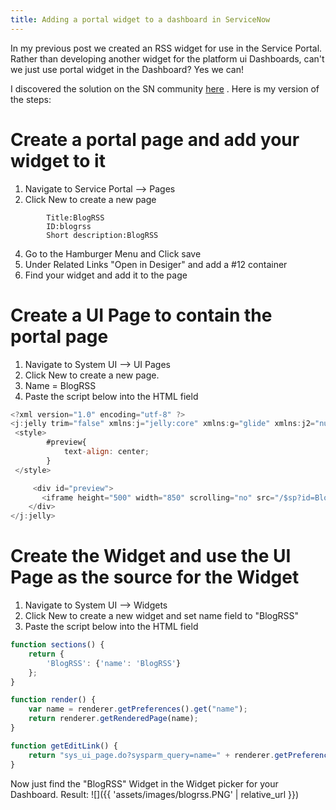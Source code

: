 ```yaml
---
title: Adding a portal widget to a dashboard in ServiceNow
---
```


In my previous post we created an RSS widget for use in the Service Portal. Rather than developing another widget for the platform ui Dashboards, can't we just use portal widget in the Dashboard? Yes we can!

I discovered the solution on the SN community [here](https://community.servicenow.com/community?id=community_article&sys_id=c48db33ddb356700107d5583ca9619a5) . Here is my version of the steps:
# Create a portal page and add your widget to it
1. Navigate to Service Portal --> Pages
2. Click New to create a new page  
```
		Title:BlogRSS 
		ID:blogrss
		Short description:BlogRSS  
```  

4. Go to the Hamburger Menu and Click save
5. Under Related Links "Open in Desiger" and add a #12 container
6. Find your widget and add it to the page

# Create a UI Page to contain the portal page
1. Navigate to System UI --> UI Pages
2. Click New to create a new page. 
3. Name =  BlogRSS
4. Paste the script below into the HTML field

```javascript
<?xml version="1.0" encoding="utf-8" ?>
<j:jelly trim="false" xmlns:j="jelly:core" xmlns:g="glide" xmlns:j2="null" xmlns:g2="null">
 <style>
        #preview{
            text-align: center;
        }
 </style>

     <div id="preview">     
       <iframe height="500" width="850" scrolling="no" src="/$sp?id=BlogRSS" />
    </div>
</j:jelly>
```
# Create the Widget and use the UI Page as the source for the Widget
1. Navigate to System UI --> Widgets
2. Click New to create a new widget and set name field to "BlogRSS"
4. Paste the script below into the HTML field

```javascript
function sections() {
    return {
		'BlogRSS': {'name': 'BlogRSS'}	
    };
}

function render() {
    var name = renderer.getPreferences().get("name");
    return renderer.getRenderedPage(name);
}

function getEditLink() {
    return "sys_ui_page.do?sysparm_query=name=" + renderer.getPreferences().get("name");
}
```

Now just find the "BlogRSS" Widget in the Widget picker for your Dashboard. Result:
![]({{ 'assets/images/blogrss.PNG' | relative_url }})
